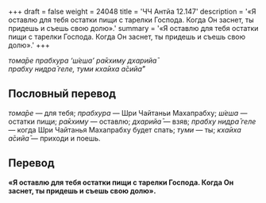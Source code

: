 +++
draft = false
weight = 24048
title = 'ЧЧ Антйа 12.147'
description = '«Я оставлю для тебя остатки пищи с тарелки Господа. Когда Он заснет, ты придешь и съешь свою долю».'
summary = '«Я оставлю для тебя остатки пищи с тарелки Господа. Когда Он заснет, ты придешь и съешь свою долю».'
+++

_тома̄ре прабхура ‘ш́еша’ ра̄кхиму дхарийа̄  
прабху нидра̄ геле, туми кха̄иха а̄сийа̄”_

## Пословный перевод

_тома̄ре_ — для тебя; _прабхура_ — Шри Чайтаньи Махапрабху; _ш́еша_ — остатки пищи; _ра̄кхиму_ — оставлю; _дхарийа̄_ — взяв; _прабху_ _нидра̄_ _геле_ — когда Шри Чайтанья Махапрабху будет спать; _туми_ — ты; _кха̄иха_ _а̄сийа̄_ — приходи и поешь.

## Перевод

**«Я оставлю для тебя остатки пищи с тарелки Господа. Когда Он заснет, ты придешь и съешь свою долю».**

